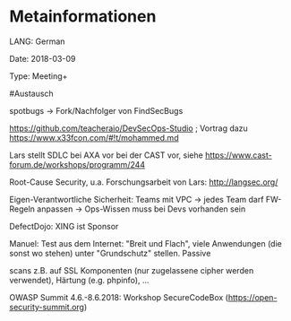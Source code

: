 # Metainformationen
LANG: German 

Date: 2018-03-09

Type: Meeting+

#Austausch

spotbugs -> Fork/Nachfolger von FindSecBugs 

https://github.com/teacheraio/DevSecOps-Studio ; Vortrag dazu https://www.x33fcon.com/#!t/mohammed.md

Lars stellt SDLC bei AXA vor bei der CAST vor, siehe https://www.cast-forum.de/workshops/programm/244

Root-Cause Security, u.a. Forschungsarbeit von Lars: http://langsec.org/

Eigen-Verantwortliche Sicherheit: Teams mit VPC -> jedes Team darf FW-Regeln anpassen -> Ops-Wissen muss bei Devs vorhanden sein

DefectDojo: XING ist Sponsor 

Manuel: Test aus dem Internet: "Breit und Flach", viele Anwendungen (die sonst wo stehen) unter "Grundschutz" stellen. Passive 

scans z.B. auf SSL Komponenten (nur zugelassene cipher werden verwendet), Härtung (e.g. phpinfo),  ...

OWASP Summit 4.6.-8.6.2018: Workshop SecureCodeBox (https://open-security-summit.org)
